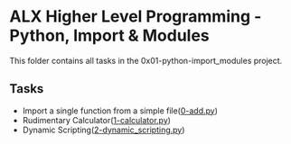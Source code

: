 # ALX Higher Level Programming - Python, Import & Modules

This folder contains all tasks in the 0x01-python-import_modules project.

## Tasks

- Import a single function from a simple file([0-add.py](./0-add.py))
- Rudimentary Calculator([1-calculator.py](./1-calculator.py))
- Dynamic Scripting([2-dynamic_scripting.py](./2-dynamic_scripting.py))
